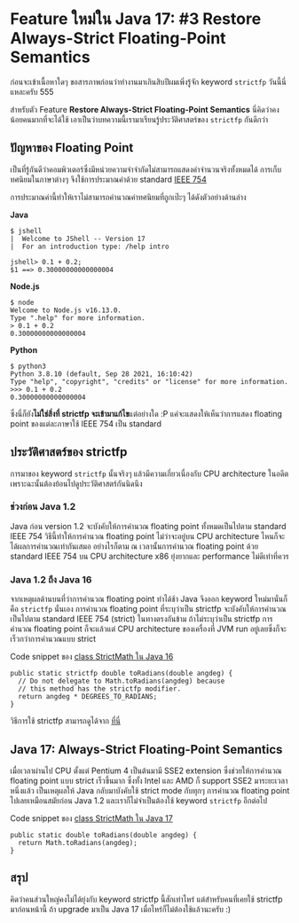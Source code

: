 # Feature ใหม่ใน Java 17: #3 Restore Always-Strict Floating-Point Semantics

ก่อนจะเข้าเนื้อหาใดๆ ขอสารภาพก่อนว่าทำงานมาเกินสิบปีผมเพิ่งรู้จัก keyword `strictfp` วันนี้นี่แหละครับ 555

สำหรับตัว Feature **Restore Always-Strict Floating-Point Semantics** นี่คิดว่าคงน้อยคนมากที่จะได้ใช้ เอาเป็นว่าบทความนี้เรามาเรียนรู้ประวัติศาสตร์ของ `strictfp` กันดีกว่า

## ปัญหาของ Floating Point
เป็นที่รู้กันดีว่าคอมพิวเตอร์ซึ่งมีหน่วยความจำจำกัดไม่สามารถแสดงค่าจำนวนจริงทั้งหมดได้ การเก็บทศนิยมในภาษาต่างๆ 
จึงใช้การประมาณค่าด้วย standard [IEEE 754](https://en.wikipedia.org/wiki/IEEE_754)

การประมาณค่านี้ทำให้เราไม่สามารถคำนวณค่าทศนิยมที่ถูกเป๊ะๆ ได้ดังตัวอย่างด้านล่าง

**Java**
```
$ jshell
|  Welcome to JShell -- Version 17
|  For an introduction type: /help intro

jshell> 0.1 + 0.2;
$1 ==> 0.30000000000000004
```
**Node.js**
```
$ node
Welcome to Node.js v16.13.0.
Type ".help" for more information.
> 0.1 + 0.2
0.30000000000000004
```
**Python**
```
$ python3
Python 3.8.10 (default, Sep 28 2021, 16:10:42) 
Type "help", "copyright", "credits" or "license" for more information.
>>> 0.1 + 0.2
0.30000000000000004
```

ซึ่งนี่ก็ยัง**ไม่ใช่สิ่งที่ strictfp จะเข้ามาแก้ไข**แต่อย่างใด :P
แค่จะแสดงให้เห็นว่าการแสดง floating point ของแต่ละภาษาใช้ IEEE 754 เป็น standard

## ประวัติศาสตร์ของ strictfp
การมาของ keyword `strictfp` นั้นจริงๆ แล้วมีความเกี่ยวเนื่องกับ CPU architecture ในอดีต เพราะฉะนั้นต้องย้อนไปดูประวัติศาสตร์กันนิดนึง

### ช่วงก่อน Java 1.2
Java ก่อน version 1.2 จะบังคับให้การคำนวณ floating point ทั้งหมดเป็นไปตาม standard IEEE 754
วิธีนี้ทำให้การคำนวณ floating point ไม่ว่าจะอยู่บน CPU architecture ไหนก็จะได้ผลการคำนวณเท่ากันเสมอ
อย่างไรก็ตาม ณ เวลานั้นการคำนวณ floating point ด้วย standard IEEE 754 บน CPU architecture x86
ยุ่งยากและ performance ไม่ดีเท่าที่ควร

### Java 1.2 ถึง Java 16
จากเหตุผลด้านบนที่ว่าการคำนวณ floating point ทำได้ช้า Java จึงออก keyword ใหม่มานั่นก็คือ `strictfp` นั่นเอง
การคำนวณ floating point ที่ระบุว่าเป็น strictfp จะบังคับให้การคำนวณเป็นไปตาม standard IEEE 754 (strict)
ในทางตรงกันข้าม ถ้าไม่ระบุว่าเป็น strictfp การคำนวณ floating point ก็จะแล้วแต่ CPU architecture ของเครื่องที่
JVM run อยู่เลยซึ่งก็จะเร็วกว่าการคำนวณแบบ strict

Code snippet ของ [class StrictMath ใน Java 16](https://github.com/openjdk/jdk16/blob/4de3a6be9e60b9676f2199cd18eadb54a9d6e3fe/src/java.base/share/classes/java/lang/StrictMath.java#L81)
```
public static strictfp double toRadians(double angdeg) {
  // Do not delegate to Math.toRadians(angdeg) because
  // this method has the strictfp modifier.
  return angdeg * DEGREES_TO_RADIANS;
}
```

วิธีการใช้ strictfp สามารถดูได้จาก [ที่นี่](https://www.baeldung.com/java-strictfp)

## Java 17: Always-Strict Floating-Point Semantics
เมื่อเวลาผ่านไป CPU ตั้งแต่ Pentium 4 เป็นต้นมามี SSE2 extension ซึ่งช่วยให้การคำนวณ floating point แบบ strict เร็วขึ้นมาก ซึ่งทั้ง
Intel และ AMD ก็ support SSE2 มาระยะเวลาหนึ่งแล้ว เป็นเหตุผลให้ Java กลับมาบังคับใช้ strict mode กับทุกๆ การคำนวณ floating point ไปเลยเหมือนสมัยก่อน Java 1.2
และเราก็ไม่จำเป็นต้องใช้ keyword `strictfp` อีกต่อไป

Code snippet ของ [class StrictMath ใน Java 17](https://github.com/openjdk/jdk17/blob/74007890bb9a3fa3a65683a3f480e399f2b1a0b6/src/java.base/share/classes/java/lang/StrictMath.java#L89)
```
public static double toRadians(double angdeg) {
  return Math.toRadians(angdeg);
}
```

## สรุป
คิดว่าคนส่วนใหญ่คงไม่ได้ยุ่งกับ keyword strictfp นี้สักเท่าไหร่ แต่สำหรับคนที่เคยใช้ strictfp มาก่อนหน้านี้ ถ้า upgrade มาเป็น
Java 17 เมื่อไหร่ก็ไม่ต้องใช้แล้วนะครับ :)

